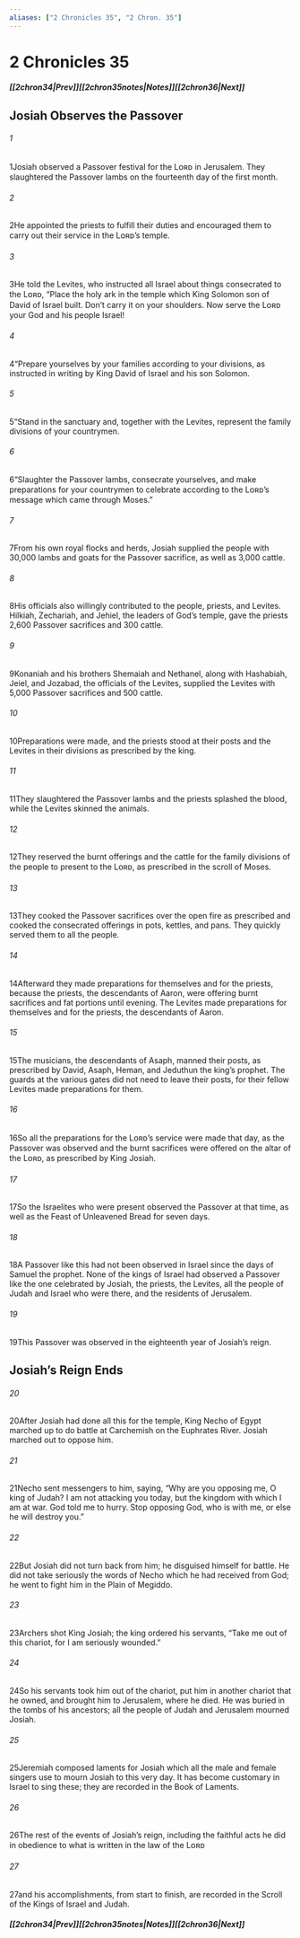 ```yaml
---
aliases: ["2 Chronicles 35", "2 Chron. 35"]
---
```

# 2 Chronicles 35
##### <span class=arrow-left></span>[[2chron34|Prev]]<span class=navigation-separator></span>[[2chron35notes|Notes]]<span class=navigation-separator></span>[[2chron36|Next]]<span class=arrow-right></span>
## Josiah Observes the Passover
###### 1
<span class=verse-first>1</span>Josiah observed a Passover festival for the Lᴏʀᴅ in Jerusalem. They slaughtered the Passover lambs on the fourteenth day of the first month.
###### 2
<span class=verse-body>2</span>He appointed the priests to fulfill their duties and encouraged them to carry out their service in the Lᴏʀᴅ’s temple.
###### 3
<span class=verse-body>3</span>He told the Levites, who instructed all Israel about things consecrated to the Lᴏʀᴅ, “Place the holy ark in the temple which King Solomon son of David of Israel built. Don’t carry it on your shoulders. Now serve the Lᴏʀᴅ your God and his people Israel!
###### 4
<span class=verse-body>4</span>“Prepare yourselves by your families according to your divisions, as instructed in writing by King David of Israel and his son Solomon.
###### 5
<span class=verse-body>5</span>“Stand in the sanctuary and, together with the Levites, represent the family divisions of your countrymen.
###### 6
<span class=verse-body>6</span>“Slaughter the Passover lambs, consecrate yourselves, and make preparations for your countrymen to celebrate according to the Lᴏʀᴅ’s message which came through Moses.”
<div class=paragraph-break></div>

###### 7
<span class=verse-first>7</span>From his own royal flocks and herds, Josiah supplied the people with 30,000 lambs and goats for the Passover sacrifice, as well as 3,000 cattle.
###### 8
<span class=verse-body>8</span>His officials also willingly contributed to the people, priests, and Levites. Hilkiah, Zechariah, and Jehiel, the leaders of God’s temple, gave the priests 2,600 Passover sacrifices and 300 cattle.
###### 9
<span class=verse-body>9</span>Konaniah and his brothers Shemaiah and Nethanel, along with Hashabiah, Jeiel, and Jozabad, the officials of the Levites, supplied the Levites with 5,000 Passover sacrifices and 500 cattle.
<div class=paragraph-break></div>

###### 10
<span class=verse-first>10</span>Preparations were made, and the priests stood at their posts and the Levites in their divisions as prescribed by the king.
###### 11
<span class=verse-body>11</span>They slaughtered the Passover lambs and the priests splashed the blood, while the Levites skinned the animals.
###### 12
<span class=verse-body>12</span>They reserved the burnt offerings and the cattle for the family divisions of the people to present to the Lᴏʀᴅ, as prescribed in the scroll of Moses.
###### 13
<span class=verse-body>13</span>They cooked the Passover sacrifices over the open fire as prescribed and cooked the consecrated offerings in pots, kettles, and pans. They quickly served them to all the people.
###### 14
<span class=verse-body>14</span>Afterward they made preparations for themselves and for the priests, because the priests, the descendants of Aaron, were offering burnt sacrifices and fat portions until evening. The Levites made preparations for themselves and for the priests, the descendants of Aaron.
###### 15
<span class=verse-body>15</span>The musicians, the descendants of Asaph, manned their posts, as prescribed by David, Asaph, Heman, and Jeduthun the king’s prophet. The guards at the various gates did not need to leave their posts, for their fellow Levites made preparations for them.
<div class=paragraph-break></div>

###### 16
<span class=verse-first>16</span>So all the preparations for the Lᴏʀᴅ’s service were made that day, as the Passover was observed and the burnt sacrifices were offered on the altar of the Lᴏʀᴅ, as prescribed by King Josiah.
###### 17
<span class=verse-body>17</span>So the Israelites who were present observed the Passover at that time, as well as the Feast of Unleavened Bread for seven days.
###### 18
<span class=verse-body>18</span>A Passover like this had not been observed in Israel since the days of Samuel the prophet. None of the kings of Israel had observed a Passover like the one celebrated by Josiah, the priests, the Levites, all the people of Judah and Israel who were there, and the residents of Jerusalem.
###### 19
<span class=verse-body>19</span>This Passover was observed in the eighteenth year of Josiah’s reign.
## Josiah’s Reign Ends
###### 20
<span class=verse-first>20</span>After Josiah had done all this for the temple, King Necho of Egypt marched up to do battle at Carchemish on the Euphrates River. Josiah marched out to oppose him.
###### 21
<span class=verse-body>21</span>Necho sent messengers to him, saying, “Why are you opposing me, O king of Judah? I am not attacking you today, but the kingdom with which I am at war. God told me to hurry. Stop opposing God, who is with me, or else he will destroy you.”
###### 22
<span class=verse-body>22</span>But Josiah did not turn back from him; he disguised himself for battle. He did not take seriously the words of Necho which he had received from God; he went to fight him in the Plain of Megiddo.
###### 23
<span class=verse-body>23</span>Archers shot King Josiah; the king ordered his servants, “Take me out of this chariot, for I am seriously wounded.”
###### 24
<span class=verse-body>24</span>So his servants took him out of the chariot, put him in another chariot that he owned, and brought him to Jerusalem, where he died. He was buried in the tombs of his ancestors; all the people of Judah and Jerusalem mourned Josiah.
###### 25
<span class=verse-body>25</span>Jeremiah composed laments for Josiah which all the male and female singers use to mourn Josiah to this very day. It has become customary in Israel to sing these; they are recorded in the Book of Laments.
###### 26
<span class=verse-body>26</span>The rest of the events of Josiah’s reign, including the faithful acts he did in obedience to what is written in the law of the Lᴏʀᴅ
###### 27
<span class=verse-body>27</span>and his accomplishments, from start to finish, are recorded in the Scroll of the Kings of Israel and Judah.
##### <span class=arrow-left></span>[[2chron34|Prev]]<span class=navigation-separator></span>[[2chron35notes|Notes]]<span class=navigation-separator></span>[[2chron36|Next]]<span class=arrow-right></span>